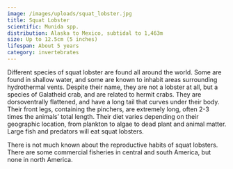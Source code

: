 ```yaml
---
image: /images/uploads/squat_lobster.jpg
title: Squat Lobster
scientific: Munida spp.
distribution: Alaska to Mexico, subtidal to 1,463m
size: Up to 12.5cm (5 inches)
lifespan: About 5 years
category: invertebrates
---
```


Different species of squat lobster are found all around the world. Some are found in shallow water, and some are known to inhabit areas surrounding hydrothermal vents. Despite their name, they are not a lobster at all, but a species of Galatheid crab, and are related to hermit crabs. They are dorsoventrally flattened, and have a long tail that curves under their body. Their front legs, containing the pinchers, are extremely long, often 2-3 times the animals’ total length. Their diet varies depending on their geographic location, from plankton to algae to dead plant and animal matter. Large fish and predators will eat squat lobsters.

There is not much known about the reproductive habits of squat lobsters. There are some commercial fisheries in central and south America, but none in north America.

